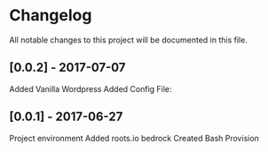 # Changelog
All notable changes to this project will be documented in this file.

## [0.0.2] - 2017-07-07
Added Vanilla Wordpress
Added Config File:

## [0.0.1] - 2017-06-27
Project environment
Added roots.io bedrock
Created Bash Provision
